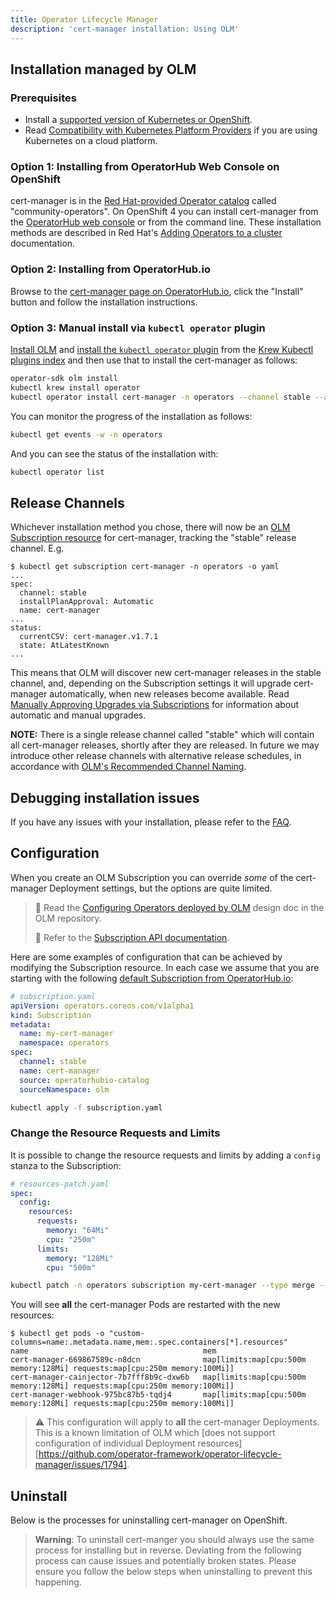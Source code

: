 ```yaml
---
title: Operator Lifecycle Manager
description: 'cert-manager installation: Using OLM'
---
```


## Installation managed by OLM

### Prerequisites

- Install a [supported version of Kubernetes or OpenShift](./supported-releases.md).
- Read [Compatibility with Kubernetes Platform Providers](./compatibility.md) if you are using Kubernetes on a cloud platform.

### Option 1: Installing from OperatorHub Web Console on OpenShift

cert-manager is in the [Red Hat-provided Operator catalog][] called "community-operators".
On OpenShift 4 you can install cert-manager from the [OperatorHub web console][] or from the command line.
These installation methods are described in Red Hat's [Adding Operators to a cluster][] documentation.

[Red Hat-provided Operator catalog]: https://docs.openshift.com/container-platform/4.7/operators/understanding/olm-rh-catalogs.html#olm-rh-catalogs_olm-rh-catalogs
[OperatorHub web console]: https://docs.openshift.com/container-platform/4.7/operators/understanding/olm-understanding-operatorhub.html
[Adding Operators to a cluster]: https://docs.openshift.com/container-platform/4.7/operators/admin/olm-adding-operators-to-cluster.html


### Option 2: Installing from OperatorHub.io

Browse to the [cert-manager page on OperatorHub.io](https://operatorhub.io/operator/cert-manager),
click the "Install" button and follow the installation instructions.

### Option 3: Manual install via `kubectl operator` plugin

[Install OLM][] and [install the `kubectl operator` plugin][]
from the [Krew Kubectl plugins index][] and then use that to install the cert-manager as follows:

```sh
operator-sdk olm install
kubectl krew install operator
kubectl operator install cert-manager -n operators --channel stable --approval Automatic
```

You can monitor the progress of the installation as follows:

```sh
kubectl get events -w -n operators
```

And you can see the status of the installation with:

```sh
kubectl operator list
```

[install OLM]: https://sdk.operatorframework.io/docs/installation/
[install the `kubectl operator` plugin]: https://github.com/operator-framework/kubectl-operator#install
[Krew Kubectl plugins index]: https://krew.sigs.k8s.io/plugins/#:~:text=cert-manager

## Release Channels

Whichever installation method you chose, there will now be an [OLM Subscription resource][] for cert-manager,
tracking the "stable" release channel. E.g.

```console
$ kubectl get subscription cert-manager -n operators -o yaml
...
spec:
  channel: stable
  installPlanApproval: Automatic
  name: cert-manager
...
status:
  currentCSV: cert-manager.v1.7.1
  state: AtLatestKnown
...
```

This means that OLM will discover new cert-manager releases in the stable channel,
and, depending on the Subscription settings it will upgrade cert-manager automatically,
when new releases become available.
Read [Manually Approving Upgrades via Subscriptions][] for information about automatic and manual upgrades.

[OLM Subscription resource]: https://olm.operatorframework.io/docs/concepts/crds/subscription/
[Manually Approving Upgrades via Subscriptions]: https://olm.operatorframework.io/docs/concepts/crds/subscription/#manually-approving-upgrades-via-subscriptions

**NOTE:** There is a single release channel called "stable" which will contain all cert-manager releases, shortly after they are released.
In future we may introduce other release channels with alternative release schedules,
in accordance with [OLM's Recommended Channel Naming][].

[OLM's Recommended Channel Naming]: https://olm.operatorframework.io/docs/best-practices/channel-naming/#recommended-channel-naming

## Debugging installation issues

If you have any issues with your installation, please refer to the
[FAQ](../faq/README.md).

## Configuration

When you create an OLM Subscription you can override *some* of the cert-manager Deployment settings,
but the options are quite limited.

> 🔰  Read the [Configuring Operators deployed by OLM](https://github.com/operator-framework/operator-lifecycle-manager/blob/master/doc/design/subscription-config.md#configuring-operators-deployed-by-olm) design doc in the OLM repository.
>
> 🔰 Refer to the [Subscription API documentation](https://github.com/operator-framework/api/blob/master/pkg/operators/v1alpha1/subscription_types.go).

Here are some examples of configuration that can be achieved by modifying the Subscription resource.
In each case we assume that you are starting with the following [default Subscription from OperatorHub.io]((https://operatorhub.io/install/cert-manager.yaml)):

```yaml
# subscription.yaml
apiVersion: operators.coreos.com/v1alpha1
kind: Subscription
metadata:
  name: my-cert-manager
  namespace: operators
spec:
  channel: stable
  name: cert-manager
  source: operatorhubio-catalog
  sourceNamespace: olm
```

```bash
kubectl apply -f subscription.yaml
```

### Change the Resource Requests and Limits

It is possible to change the resource requests and limits by adding a `config` stanza to the Subscription:

```yaml
# resources-patch.yaml
spec:
  config:
    resources:
      requests:
        memory: "64Mi"
        cpu: "250m"
      limits:
        memory: "128Mi"
        cpu: "500m"
```


```bash
kubectl patch -n operators subscription my-cert-manager --type merge --patch-file resources-patch.yaml
```

You will see **all** the cert-manager Pods are restarted with the new resources:

```console
$ kubectl get pods -o "custom-columns=name:.metadata.name,mem:.spec.containers[*].resources"
name                                       mem
cert-manager-669867589c-n8dcn              map[limits:map[cpu:500m memory:128Mi] requests:map[cpu:250m memory:100Mi]]
cert-manager-cainjector-7b7fff8b9c-dxw6b   map[limits:map[cpu:500m memory:128Mi] requests:map[cpu:250m memory:100Mi]]
cert-manager-webhook-975bc87b5-tqdj4       map[limits:map[cpu:500m memory:128Mi] requests:map[cpu:250m memory:100Mi]]
```

> :warning: This configuration will apply to **all** the cert-manager Deployments.
> This is a known limitation of OLM which [does not support configuration of individual Deployment resources][https://github.com/operator-framework/operator-lifecycle-manager/issues/1794].

## Uninstall

Below is the processes for uninstalling cert-manager on OpenShift.

> **Warning**: To uninstall cert-manger you should always use the same process for
> installing but in reverse. Deviating from the following process can cause
> issues and potentially broken states. Please ensure you follow the below steps
> when uninstalling to prevent this happening.
